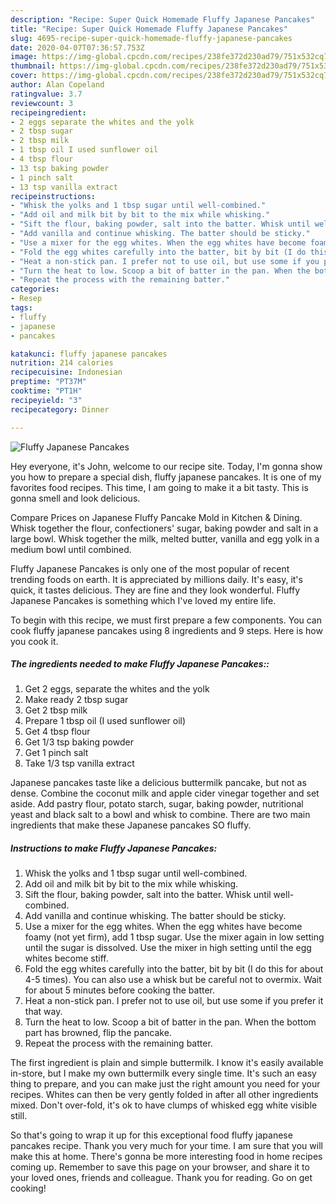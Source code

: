 ```yaml
---
description: "Recipe: Super Quick Homemade Fluffy Japanese Pancakes"
title: "Recipe: Super Quick Homemade Fluffy Japanese Pancakes"
slug: 4695-recipe-super-quick-homemade-fluffy-japanese-pancakes
date: 2020-04-07T07:36:57.753Z
image: https://img-global.cpcdn.com/recipes/238fe372d230ad79/751x532cq70/fluffy-japanese-pancakes-recipe-main-photo.jpg
thumbnail: https://img-global.cpcdn.com/recipes/238fe372d230ad79/751x532cq70/fluffy-japanese-pancakes-recipe-main-photo.jpg
cover: https://img-global.cpcdn.com/recipes/238fe372d230ad79/751x532cq70/fluffy-japanese-pancakes-recipe-main-photo.jpg
author: Alan Copeland
ratingvalue: 3.7
reviewcount: 3
recipeingredient:
- 2 eggs separate the whites and the yolk
- 2 tbsp sugar
- 2 tbsp milk
- 1 tbsp oil I used sunflower oil
- 4 tbsp flour
- 13 tsp baking powder
- 1 pinch salt
- 13 tsp vanilla extract
recipeinstructions:
- "Whisk the yolks and 1 tbsp sugar until well-combined."
- "Add oil and milk bit by bit to the mix while whisking."
- "Sift the flour, baking powder, salt into the batter. Whisk until well-combined."
- "Add vanilla and continue whisking. The batter should be sticky."
- "Use a mixer for the egg whites. When the egg whites have become foamy (not yet firm), add 1 tbsp sugar. Use the mixer again in low setting until the sugar is dissolved. Use the mixer in high setting until the egg whites become stiff."
- "Fold the egg whites carefully into the batter, bit by bit (I do this for about 4-5 times). You can also use a whisk but be careful not to overmix. Wait for about 5 minutes before cooking the batter."
- "Heat a non-stick pan. I prefer not to use oil, but use some if you prefer it that way."
- "Turn the heat to low. Scoop a bit of batter in the pan. When the bottom part has browned, flip the pancake."
- "Repeat the process with the remaining batter."
categories:
- Resep
tags:
- fluffy
- japanese
- pancakes

katakunci: fluffy japanese pancakes
nutrition: 214 calories
recipecuisine: Indonesian
preptime: "PT37M"
cooktime: "PT1H"
recipeyield: "3"
recipecategory: Dinner

---
```



![Fluffy Japanese Pancakes](https://img-global.cpcdn.com/recipes/238fe372d230ad79/751x532cq70/fluffy-japanese-pancakes-recipe-main-photo.jpg)

Hey everyone, it's John, welcome to our recipe site. Today, I'm gonna show you how to prepare a special dish, fluffy japanese pancakes. It is one of my favorites food recipes. This time, I am going to make it a bit tasty. This is gonna smell and look delicious.

Compare Prices on Japanese Fluffy Pancake Mold in Kitchen &amp; Dining. Whisk together the flour, confectioners&#39; sugar, baking powder and salt in a large bowl. Whisk together the milk, melted butter, vanilla and egg yolk in a medium bowl until combined.

Fluffy Japanese Pancakes is only one of the most popular of recent trending foods on earth. It is appreciated by millions daily. It's easy, it's quick, it tastes delicious. They are fine and they look wonderful. Fluffy Japanese Pancakes is something which I've loved my entire life.


To begin with this recipe, we must first prepare a few components. You can cook fluffy japanese pancakes using 8 ingredients and 9 steps. Here is how you cook it.

##### The ingredients needed to make Fluffy Japanese Pancakes::

1. Get 2 eggs, separate the whites and the yolk
1. Make ready 2 tbsp sugar
1. Get 2 tbsp milk
1. Prepare 1 tbsp oil (I used sunflower oil)
1. Get 4 tbsp flour
1. Get 1/3 tsp baking powder
1. Get 1 pinch salt
1. Take 1/3 tsp vanilla extract


Japanese pancakes taste like a delicious buttermilk pancake, but not as dense. Combine the coconut milk and apple cider vinegar together and set aside. Add pastry flour, potato starch, sugar, baking powder, nutritional yeast and black salt to a bowl and whisk to combine. There are two main ingredients that make these Japanese pancakes SO fluffy. 

##### Instructions to make Fluffy Japanese Pancakes:

1. Whisk the yolks and 1 tbsp sugar until well-combined.
1. Add oil and milk bit by bit to the mix while whisking.
1. Sift the flour, baking powder, salt into the batter. Whisk until well-combined.
1. Add vanilla and continue whisking. The batter should be sticky.
1. Use a mixer for the egg whites. When the egg whites have become foamy (not yet firm), add 1 tbsp sugar. Use the mixer again in low setting until the sugar is dissolved. Use the mixer in high setting until the egg whites become stiff.
1. Fold the egg whites carefully into the batter, bit by bit (I do this for about 4-5 times). You can also use a whisk but be careful not to overmix. Wait for about 5 minutes before cooking the batter.
1. Heat a non-stick pan. I prefer not to use oil, but use some if you prefer it that way.
1. Turn the heat to low. Scoop a bit of batter in the pan. When the bottom part has browned, flip the pancake.
1. Repeat the process with the remaining batter.


The first ingredient is plain and simple buttermilk. I know it&#39;s easily available in-store, but I make my own buttermilk every single time. It&#39;s such an easy thing to prepare, and you can make just the right amount you need for your recipes. Whites can then be very gently folded in after all other ingredients mixed. Don&#39;t over-fold, it&#39;s ok to have clumps of whisked egg white visible still. 

So that's going to wrap it up for this exceptional food fluffy japanese pancakes recipe. Thank you very much for your time. I am sure that you will make this at home. There's gonna be more interesting food in home recipes coming up. Remember to save this page on your browser, and share it to your loved ones, friends and colleague. Thank you for reading. Go on get cooking!
